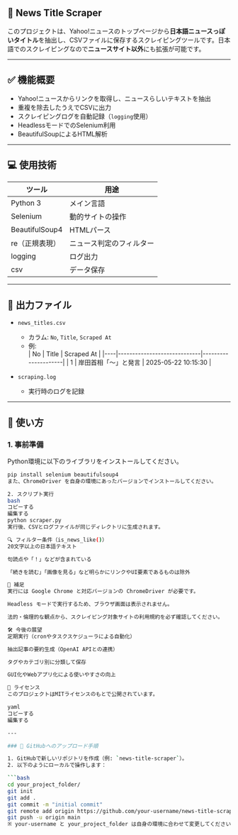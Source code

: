 ## 📰 News Title Scraper

このプロジェクトは、Yahoo!ニュースのトップページから**日本語ニュースっぽいタイトル**を抽出し、CSVファイルに保存するスクレイピングツールです。日本語でのスクレイピングなので**ニュースサイト以外**にも拡張が可能です。

---

## ✅ 機能概要

- Yahoo!ニュースからリンクを取得し、ニュースらしいテキストを抽出
- 重複を除去したうえでCSVに出力
- スクレイピングログを自動記録（`logging`使用）
- HeadlessモードでのSelenium利用
- BeautifulSoupによるHTML解析

---

## 💻 使用技術

| ツール | 用途 |
|-------|------|
| Python 3 | メイン言語 |
| Selenium | 動的サイトの操作 |
| BeautifulSoup4 | HTMLパース |
| re（正規表現）| ニュース判定のフィルター |
| logging | ログ出力 |
| csv | データ保存 |

---

## 📂 出力ファイル

- `news_titles.csv`  
  - カラム: `No`, `Title`, `Scraped At`
  - 例:  
    | No | Title | Scraped At |
    |----|-----------------------------|---------------------|
    | 1 | 岸田首相「～」と発言 | 2025-05-22 10:15:30 |

- `scraping.log`  
  - 実行時のログを記録

---

## 🚀 使い方

### 1. 事前準備

Python環境に以下のライブラリをインストールしてください。

```bash
pip install selenium beautifulsoup4
また、ChromeDriver を自身の環境にあったバージョンでインストールしてください。

2. スクリプト実行
bash
コピーする
編集する
python scraper.py
実行後、CSVとログファイルが同じディレクトリに生成されます。

🔍 フィルター条件（is_news_like()）
20文字以上の日本語テキスト

句読点や「！」などが含まれている

「続きを読む」「画像を見る」など明らかにリンクやUI要素であるものは除外

📌 補足
実行には Google Chrome と対応バージョンの ChromeDriver が必要です。

Headless モードで実行するため、ブラウザ画面は表示されません。

法的・倫理的な観点から、スクレイピング対象サイトの利用規約を必ず確認してください。

🛠 今後の展望
定期実行（cronやタスクスケジューラによる自動化）

抽出記事の要約生成（OpenAI APIとの連携）

タグやカテゴリ別に分類して保存

GUI化やWebアプリ化による使いやすさの向上

📜 ライセンス
このプロジェクトはMITライセンスのもとで公開されています。

yaml
コピーする
編集する

---

### 🔧 GitHubへのアップロード手順

1. GitHubで新しいリポジトリを作成（例: `news-title-scraper`）。
2. 以下のようにローカルで操作します：

```bash
cd your_project_folder/
git init
git add .
git commit -m "initial commit"
git remote add origin https://github.com/your-username/news-title-scraper.git
git push -u origin main
※ your-username と your_project_folder は自身の環境に合わせて変更してください。
